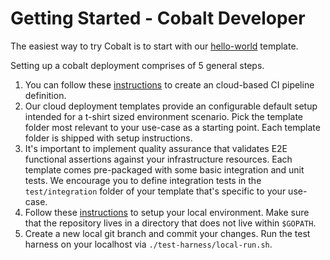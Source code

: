 # Getting Started - Cobalt Developer

The easiest way to try Cobalt is to start with our [hello-world](https://github.com/Microsoft/cobalt/tree/master/infra/templates/az-hello-world) template.

Setting up a cobalt deployment comprises of 5 general steps.

1. You can follow these [instructions](devops/providers/azure-devops/README.md) to create an cloud-based CI pipeline definition.
2. Our cloud deployment templates provide an configurable default setup intended for a t-shirt sized environment scenario. Pick the template folder most relevant to your use-case as a starting point. Each template folder is shipped with setup instructions.
3. It's important to implement quality assurance that validates E2E functional assertions against your infrastructure resources. Each template comes pre-packaged with some basic integration and unit tests. We encourage you to define integration tests in the `test/integration` folder of your template that's specific to your use-case.
4. Follow these [instructions](test-harness/README.md) to setup your local environment. Make sure that the repository lives in a directory that does not live within `$GOPATH`.
5. Create a new local git branch and commit your changes. Run the test harness on your localhost via `./test-harness/local-run.sh`.